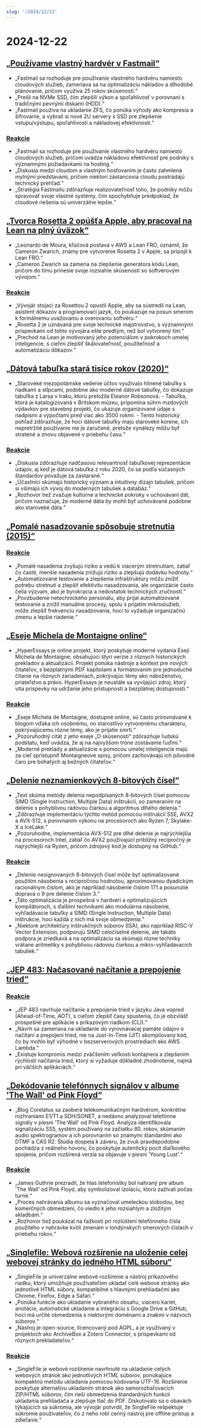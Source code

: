 ```yaml
---
slug: '/2024/12/22'
---
```


# 2024-12-22

## [„Používame vlastný hardvér v Fastmail“](https://www.fastmail.com/blog/why-we-use-our-own-hardware/)

- „Fastmail sa rozhoduje pre používanie vlastného hardvéru namiesto cloudových služieb, zameriava sa na optimalizáciu nákladov a dlhodobé plánovanie, pričom využíva 25 rokov skúseností.“
- „Prešli na NVMe SSD, čím zlepšili výkon a spoľahlivosť v porovnaní s tradičnými pevnými diskami (HDD).“
- „Fastmail používa na ukladanie ZFS, čo ponúka výhody ako kompresia a šifrovanie, a vybrali si nové 2U servery s SSD pre zlepšenie vstupu/výstupu, spoľahlivosti a nákladovej efektívnosti.“

### [Reakcie](https://news.ycombinator.com/item?id=42485124)

- „Fastmail sa rozhoduje pre používanie vlastného hardvéru namiesto cloudových služieb, pričom uvádza nákladovú efektívnosť pre podniky s významnými požiadavkami na hosting.“
- „Diskusia medzi cloudom a vlastným hosťovaním je často zahmlená mylnými predstavami, pričom niektorí zástancovia cloudu postrádajú technický prehľad.“
- „Stratégia Fastmailu zdôrazňuje realizovateľnosť toho, že podniky môžu spravovať svoje vlastné systémy, čím spochybňuje predpoklad, že cloudové riešenia sú univerzálne lepšie.“

## [„Tvorca Rosetta 2 opúšťa Apple, aby pracoval na Lean na plný úväzok“](https://www.linkedin.com/posts/leonardo-de-moura-26a27b5_leanlang-leanprover-leanfro-activity-7274523099394400256-0F0x)

- „Leonardo de Moura, kľúčová postava v AWS a Lean FRO, oznámil, že Cameron Zwarich, známy pre vytvorenie Rosetta 2 v Apple, sa pripojil k Lean FRO.“
- „Cameron Zwarich sa zameria na zlepšenie generátora kódu Lean, pričom do tímu prinesie svoje rozsiahle skúsenosti so softvérovým vývojom.“

### [Reakcie](https://news.ycombinator.com/item?id=42483895)

- „Vývojár stojaci za Rosettou 2 opustil Apple, aby sa sústredil na Lean, asistent dôkazov a programovací jazyk, čo poukazuje na posun smerom k formálnemu uvažovaniu a overovaniu softvéru.“
- „Rosetta 2 je uznávaná pre svoje technické majstrovstvo, s významnými príspevkami od tohto vývojára ešte predtým, než bol vytvorený tím.“
- „Prechod na Lean je motivovaný jeho potenciálom v pokrokoch umelej inteligencie, s cieľmi zlepšiť škálovateľnosť, použiteľnosť a automatizáciu dôkazov.“

## [„Dátová tabuľka stará tisíce rokov (2020)“](https://www.datafix.com.au/BASHing/2020-08-12.html)

- „Staroveké mezopotámske vedenie účtov využívalo hlinené tabuľky s riadkami a stĺpcami, podobne ako moderné dátové tabuľky, čo dokazuje tabuľka z Larsa v Iraku, ktorú preložila Eleanor Robsonová. - Tabuľka, ktorá je katalogizovaná v Britskom múzeu, pripomína súhrn mzdových výdavkov pre stavebný projekt, čo ukazuje organizované údaje s nadpismi a výpočtami pred viac ako 3500 rokmi. - Tento historický pohľad zdôrazňuje, že hoci dátové tabuľky majú staroveké korene, ich nepretržité používanie nie je zaručené, pretože vynálezy môžu byť stratené a znovu objavené v priebehu času.“

### [Reakcie](https://news.ycombinator.com/item?id=42482829)

- „Diskusia zdôrazňuje nadčasovú relevantnosť tabuľkovej reprezentácie údajov, aj keď je dátová tabuľka z roku 2020, čo sa podľa súčasných štandardov považuje za zastarané.“
- „Účastníci skúmajú historický význam a intuitívny dizajn tabuliek, pričom si všímajú ich vývoj do moderných tabuliek a databáz.“
- „Rozhovor tiež zvažuje kultúrne a technické pokroky v uchovávaní dát, pričom naznačuje, že moderné dáta by mohli byť uchovávané podobne ako staroveké dáta.“

## [„Pomalé nasadzovanie spôsobuje stretnutia (2015)“](https://tidyfirst.substack.com/p/slow-deployment-causes-meetings)

### [Reakcie](https://news.ycombinator.com/item?id=42484139)

- „Pomalé nasadenia zvyšujú riziko a vedú k viacerým stretnutiam, zatiaľ čo časté, menšie nasadenia znižujú riziko a zlepšujú dodávku hodnoty.“
- „Automatizované testovanie a zlepšenia infraštruktúry môžu znížiť potrebu stretnutí a zlepšiť efektivitu nasadzovania, ale organizácie často čelia výzvam, ako je byrokracia a nedostatok technických zručností.“
- „Povzbudenie netechnického personálu, aby prijal automatizované testovanie a znížil manuálne procesy, spolu s prijatím mikroslužieb, môže zlepšiť frekvenciu nasadzovania, hoci to vyžaduje organizačnú zmenu a lepšie riadenie.“

## [„Eseje Michela de Montaigne online“](https://hyperessays.net/)

- „HyperEssays je online projekt, ktorý poskytuje moderné vydania Esejí Michela de Montaigne, obsahujúci štyri verzie z rôznych historických prekladov a aktualizácií. Projekt ponúka nástroje a kontext pre nových čitateľov, s bezplatnými PDF kapitolami a formátovaním pre jednoduché čítanie na rôznych zariadeniach, pokrývajúc témy ako náboženstvo, priateľstvo a právo. HyperEssays je neustále sa vyvíjajúci zdroj, ktorý víta príspevky na udržanie jeho prístupnosti a bezplatnej dostupnosti.“

### [Reakcie](https://news.ycombinator.com/item?id=42484527)

- „Eseje Michela de Montaigne, dostupné online, sú často prirovnávané k blogom vďaka ich osobnému, no starostlivo vytvorenému charakteru, pokrývajúcemu rôzne témy, ako je prijatie smrti.“
- „Pozoruhodný citát z jeho eseje „O skúsenosti“ zdôrazňuje ľudskú podstatu, keď uvádza, že aj na najvyššom tróne zostávame ľuďmi.“
- „Moderné preklady a aktualizácie s pomocou umelej inteligencie majú za cieľ sprístupniť Montaigneove spisy, pričom zachovávajú ich pôvodné čaro pre bohatých aj bežných čitateľov.“

## [„Delenie neznamienkových 8-bitových čísel“](http://0x80.pl/notesen/2024-12-21-uint8-division.html)

- „Text skúma metódy delenia nepodpísaných 8-bitových čísel pomocou SIMD (Single Instruction, Multiple Data) inštrukcií, so zameraním na delenie s pohyblivou rádovou čiarkou a algoritmus dlhého delenia.“
- „Zdôrazňuje implementáciu týchto metód pomocou inštrukcií SSE, AVX2 a AVX-512, s porovnaním výkonu na procesoroch ako Ryzen 7, Skylake-X a IceLake.“
- „Pozoruhodne, implementácia AVX-512 pre dlhé delenie je najrýchlejšia na procesoroch Intel, zatiaľ čo AVX2 používajúci približný recipročný je najrýchlejší na Ryzen, pričom zdrojový kód je dostupný na GitHub.“

### [Reakcie](https://news.ycombinator.com/item?id=42481612)

- „Delenie nesignovaných 8-bitových čísel môže byť optimalizované použitím násobenia s recipročnou hodnotou, aproximovanou dyadickým racionálnym číslom, ako je napríklad násobenie číslom 171 a posunutie doprava o 9 pre delenie číslom 3.“
- „Táto optimalizácia je prospešná v hardvéri a optimalizujúcich kompilátoroch, s ďalšími technikami ako modulárna násobenie, vyhľadávacie tabuľky a SIMD (Single Instruction, Multiple Data) inštrukcie, hoci každá z nich má svoje obmedzenia.“
- „Niektoré architektúry inštrukčných súborov (ISA), ako napríklad RISC-V Vector Extension, podporujú SIMD celočíselné delenie, ale takáto podpora je zriedkavá a na optimalizáciu sa skúmajú rôzne techniky vrátane aritmetiky s pohyblivou rádovou čiarkou a mikro-vyhľadávacích tabuliek.“

## [„JEP 483: Načasované načítanie a prepojenie tried“](https://openjdk.org/jeps/483)

### [Reakcie](https://news.ycombinator.com/item?id=42481813)

- „JEP 483 navrhuje načítanie a prepojenie tried v jazyku Java vopred (Ahead-of-Time, AOT), s cieľom zlepšiť časy spustenia, čo je obzvlášť prospešné pre aplikácie s príkazovým riadkom (CLI).“
- „Návrh sa zameriava na ukladanie do vyrovnávacej pamäte údajov o načítaní a prepojení tried, nie na Just-In-Time (JIT) skompilovaný kód, čo by mohlo byť výhodné v bezserverových prostrediach ako AWS Lambda.“
- „Existuje kompromis medzi zväčšením veľkosti kontajnera a zlepšením rýchlosti načítania tried, ktorý si vyžaduje dôkladné zhodnotenie, najmä pri väčších aplikáciách.“

## [„Dekódovanie telefónnych signálov v albume 'The Wall' od Pink Floyd“](https://corelatus.com/blog/Decoding_the_telephony_signals_in_Pink_Floyd_s__The_Wall_.html)

- „Blog Corelatus sa zaoberá telekomunikačným hardvérom, konkrétne rozhraniami E1/T1 a SDH/SONET, a nedávno analyzoval telefónne signály v piesni 'The Wall' od Pink Floyd. Analýza identifikovala signalizáciu SS5, systém používaný na začiatku 80. rokov, skúmaním audio spektrogramov a ich porovnaním so známymi štandardmi ako DTMF a CAS R2. Štúdia dospela k záveru, že zvuk pravdepodobne pochádza z reálneho hovoru, čo poskytuje autentický pocit diaľkového spojenia, pričom rozšírená verzia sa objavuje v piesni 'Young Lust'.“

### [Reakcie](https://news.ycombinator.com/item?id=42485795)

- „James Guthrie prezradil, že hlas telefonistky bol nahraný pre album 'The Wall' od Pink Floyd, aby symbolizoval izoláciu, ktorú zažívali počas turné.“
- „Proces nahrávania albumu sa vyznačoval umeleckou slobodou, bez komerčných obmedzení, čo viedlo k jeho rozsiahlym a zložitým skladbám.“
- „Rozhovor tiež poukázal na ťažkosti pri rozlúštení telefónneho čísla použitého v nahrávke kvôli zmenám v londýnskych smerových číslach v priebehu rokov.“

## [„Singlefile: Webová rozšírenie na uloženie celej webovej stránky do jedného HTML súboru“](https://github.com/gildas-lormeau/SingleFile)

- „SingleFile je univerzálne webové rozšírenie a nástroj príkazového riadku, ktorý umožňuje používateľom ukladať celé webové stránky ako jednotlivé HTML súbory, kompatibilné s hlavnými prehliadačmi ako Chrome, Firefox, Edge a Safari.“
- „Ponúka funkcie ako ukladanie vybraného obsahu, viacero kariet, anotácie, automatické ukladanie a integráciu s Google Drive a GitHub, hoci má určité obmedzenia s niektorými doménami a znakmi v názvoch súborov.“
- „Nástroj je open-source, licencovaný pod AGPL, a je využívaný v projektoch ako ArchiveBox a Zotero Connector, s príspevkami od rôznych prekladateľov.“

### [Reakcie](https://news.ycombinator.com/item?id=42481659)

- „SingleFile je webové rozšírenie navrhnuté na ukladanie celých webových stránok ako jednotlivých HTML súborov, ponúkajúce kompaktnú metódu ukladania pomocou kódovania UTF-16. Rozšírenie poskytuje alternatívu ukladaním stránok ako samorozbaľovacích ZIP/HTML súborov, čím rieši obmedzenia štandardných funkcií ukladania prehliadača a zlepšuje tlač do PDF. Diskutovalo sa o obavách týkajúcich sa súkromia, ale vývojár potvrdil, že SingleFile rešpektuje súkromie používateľov, čo z neho robí cenný nástroj pre offline prístup a zdieľanie.“

<head>
  <meta property="og:title" content="„Používame vlastný hardvér v Fastmail“" />
  <meta property="og:type" content="website" />
  <meta property="og:image" content="https://og.cho.sh/api/og/?title=%E2%80%9EPou%C5%BE%C3%ADvame%20vlastn%C3%BD%20hardv%C3%A9r%20v%20Fastmail%E2%80%9C&subheading=nede%C4%BEa%2022.%20decembra%202024%3A%20Hacker%20News%20Zhrnutie" />
</head>
